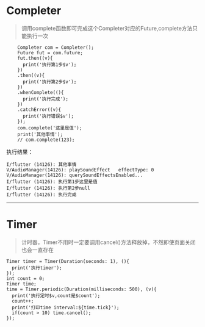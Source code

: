 # Completer
> 调用complete函数即可完成这个Completer对应的Future,complete方法只能执行一次
``` 
    Completer com = Completer();
    Future fut = com.future;
    fut.then((v){
      print('执行第1步$v');
    })
    .then((v){
      print('执行第2步$v');
    })
    .whenComplete((){
      print('执行完成');
    })
    .catchError((v){
      print('执行错误$v');
    });
    com.complete('这里是值');
    print('其他事情');
    // com.complete(123);
```                
执行结果：
```
I/flutter (14126): 其他事情
V/AudioManager(14126): playSoundEffect   effectType: 0
V/AudioManager(14126): querySoundEffectsEnabled...
I/flutter (14126): 执行第1步这里是值
I/flutter (14126): 执行第2步null
I/flutter (14126): 执行完成
```

***

# Timer
>计时器，Timer不用时一定要调用cancel()方法释放掉，不然即使页面关闭也会一直存在
```
Timer timer = Timer(Duration(seconds: 1), (){
  print('执行timer');
});
int count = 0;
Timer time;
time = Timer.periodic(Duration(milliseconds: 500), (v){
  print('执行定时$v,count是$count');
  count++;
  print('打印time interval:${time.tick}');
  if(count > 10) time.cancel();
});
```
